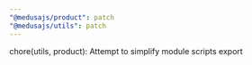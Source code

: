 ```yaml
---
"@medusajs/product": patch
"@medusajs/utils": patch
---
```


chore(utils, product): Attempt to simplify module scripts export

